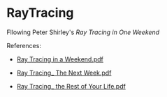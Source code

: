 # RayTracing
Fllowing Peter Shirley's *Ray Tracing in One Weekend*

References:

+ [Ray Tracing in a Weekend.pdf](http://www.realtimerendering.com/raytracing/Ray%20Tracing%20in%20a%20Weekend.pdf)
+ [Ray Tracing_ The Next Week.pdf](http://www.realtimerendering.com/raytracing/Ray%20Tracing_%20The%20Next%20Week.pdf)

+ [Ray Tracing_ the Rest of Your Life.pdf](http://www.realtimerendering.com/raytracing/Ray%20Tracing_%20the%20Rest%20of%20Your%20Life.pdf)

